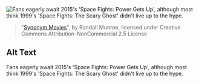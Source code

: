 ![Fans eagerly await 2015's 'Space Fights: Power Gets Up', although most think 1999's 'Space Fights: The Scary Ghost' didn't live up to the hype.](https://imgs.xkcd.com/comics/synonym_movies.png)
> "[Synonym Movies](https://xkcd.com/1563/)", by Randall Munroe, licensed under Creative Commons Attribution-NonCommercial 2.5 License

## Alt Text
Fans eagerly await 2015's 'Space Fights: Power Gets Up', although most think 1999's 'Space Fights: The Scary Ghost' didn't live up to the hype.
